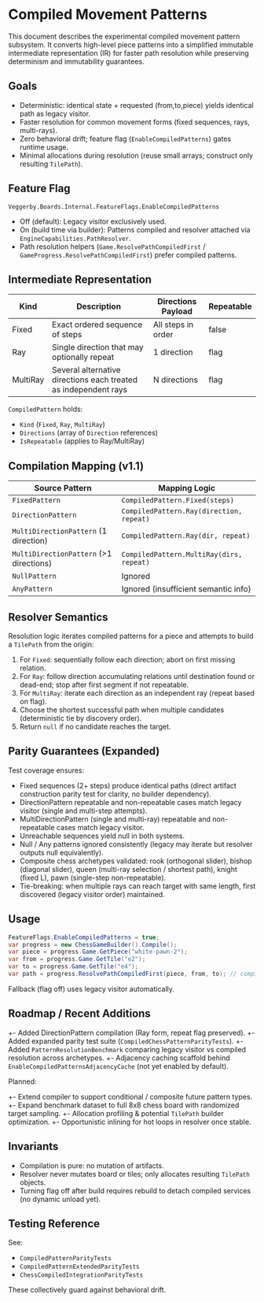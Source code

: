 # Compiled Movement Patterns

This document describes the experimental compiled movement pattern subsystem. It converts high-level piece
patterns into a simplified immutable intermediate representation (IR) for faster path resolution while preserving
determinism and immutability guarantees.

## Goals

- Deterministic: identical state + requested (from,to,piece) yields identical path as legacy visitor.
- Faster resolution for common movement forms (fixed sequences, rays, multi-rays).
- Zero behavioral drift; feature flag (`EnableCompiledPatterns`) gates runtime usage.
- Minimal allocations during resolution (reuse small arrays; construct only resulting `TilePath`).

## Feature Flag

`Veggerby.Boards.Internal.FeatureFlags.EnableCompiledPatterns`

- Off (default): Legacy visitor exclusively used.
- On (build time via builder): Patterns compiled and resolver attached via `EngineCapabilities.PathResolver`.
- Path resolution helpers (`Game.ResolvePathCompiledFirst` / `GameProgress.ResolvePathCompiledFirst`) prefer compiled patterns.

## Intermediate Representation

| Kind      | Description | Directions Payload | Repeatable |
|-----------|-------------|--------------------|------------|
| Fixed     | Exact ordered sequence of steps | All steps in order | false |
| Ray       | Single direction that may optionally repeat | 1 direction | flag |
| MultiRay  | Several alternative directions each treated as independent rays | N directions | flag |

`CompiledPattern` holds:

- `Kind` (`Fixed`, `Ray`, `MultiRay`)
- `Directions` (array of `Direction` references)
- `IsRepeatable` (applies to Ray/MultiRay)

## Compilation Mapping (v1.1)

| Source Pattern            | Mapping Logic |
|---------------------------|---------------|
| `FixedPattern`            | `CompiledPattern.Fixed(steps)` |
| `DirectionPattern`        | `CompiledPattern.Ray(direction, repeat)` |
| `MultiDirectionPattern` (1 direction) | `CompiledPattern.Ray(dir, repeat)` |
| `MultiDirectionPattern` (>1 directions) | `CompiledPattern.MultiRay(dirs, repeat)` |
| `NullPattern`             | Ignored |
| `AnyPattern`              | Ignored (insufficient semantic info) |

## Resolver Semantics

Resolution logic iterates compiled patterns for a piece and attempts to build a `TilePath` from the origin:

1. For `Fixed`: sequentially follow each direction; abort on first missing relation.
2. For `Ray`: follow direction accumulating relations until destination found or dead-end; stop after first segment if not repeatable.
3. For `MultiRay`: iterate each direction as an independent ray (repeat based on flag).
4. Choose the shortest successful path when multiple candidates (deterministic tie by discovery order).
5. Return `null` if no candidate reaches the target.

## Parity Guarantees (Expanded)

Test coverage ensures:

- Fixed sequences (2+ steps) produce identical paths (direct artifact construction parity test for clarity, no builder dependency).
- DirectionPattern repeatable and non-repeatable cases match legacy visitor (single and multi-step attempts).
- MultiDirectionPattern (single and multi-ray) repeatable and non-repeatable cases match legacy visitor.
- Unreachable sequences yield null in both systems.
- Null / Any patterns ignored consistently (legacy may iterate but resolver outputs null equivalently).
- Composite chess archetypes validated: rook (orthogonal slider), bishop (diagonal slider), queen (multi-ray selection / shortest path), knight (fixed L), pawn (single-step non-repeatable).
- Tie-breaking: when multiple rays can reach target with same length, first discovered (legacy visitor order) maintained.

## Usage

```csharp
FeatureFlags.EnableCompiledPatterns = true;
var progress = new ChessGameBuilder().Compile();
var piece = progress.Game.GetPiece("white-pawn-2");
var from = progress.Game.GetTile("e2");
var to = progress.Game.GetTile("e4");
var path = progress.ResolvePathCompiledFirst(piece, from, to); // compiled path
```

Fallback (flag off) uses legacy visitor automatically.

## Roadmap / Recent Additions

+- Added DirectionPattern compilation (Ray form, repeat flag preserved).
+- Added expanded parity test suite (`CompiledChessPatternParityTests`).
+- Added `PatternResolutionBenchmark` comparing legacy visitor vs compiled resolution across archetypes.
+- Adjacency caching scaffold behind `EnableCompiledPatternsAdjacencyCache` (not yet enabled by default).

Planned:

+- Extend compiler to support conditional / composite future pattern types.
+- Expand benchmark dataset to full 8x8 chess board with randomized target sampling.
+- Allocation profiling & potential `TilePath` builder optimization.
+- Opportunistic inlining for hot loops in resolver once stable.

## Invariants

- Compilation is pure: no mutation of artifacts.
- Resolver never mutates board or tiles; only allocates resulting `TilePath` objects.
- Turning flag off after build requires rebuild to detach compiled services (no dynamic unload yet).

## Testing Reference

See:

- `CompiledPatternParityTests`
- `CompiledPatternExtendedParityTests`
- `ChessCompiledIntegrationParityTests`

These collectively guard against behavioral drift.
